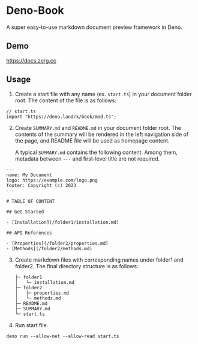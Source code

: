 # Deno-Book

A super easy-to-use markdown document preview framework in Deno.

## Demo

https://docs.zerg.cc

## Usage

1. Create a start file with any name (ex. `start.ts`) in your document folder
   root. The content of the file is as follows:

```
// start.ts
import "https://deno.land/x/book/mod.ts";
```

2. Create `SUMMARY.md` and `README.md` in your document folder root. The
   contents of the summary will be rendered in the left navigation side of the
   page, and README file will be used as homepage content.

   A typical `SUMMARY.md` contains the following content. Among them, metadata
   between `---` and first-level title are not required.

```
---
name: My Document
logo: https://example.com/logo.png
footer: Copyright (c) 2023
---

# TABLE OF CONTENT

## Get Started

- [Installation](/folder1/installation.md)

## API References

- [Properties](/folder2/properties.md)
- [Methods](/folder2/methods.md)
```

3. Create markdown files with corresponding names under folder1 and folder2. The
   final directory structure is as follows:
   ```
   ├─ folder1
   │   └─ installation.md
   ├─ folder2
   │   ├─ properties.md
   │   └─ methods.md
   ├─ README.md
   ├─ SUMMARY.md
   └─ start.ts
   ```

4. Run start file.

```
deno run --allow-net --allow-read start.ts
```
